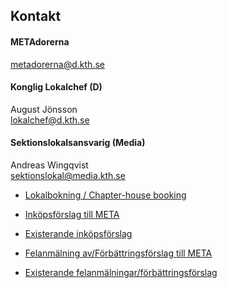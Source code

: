## Kontakt

#### METAdorerna
[metadorerna@d.kth.se](mailto:metadorerna@d.kth.se)
#### Konglig Lokalchef (D)
August Jönsson     
[lokalchef@d.kth.se](mailto:lokalchef@d.kth.se)

#### Sektionslokalsansvarig (Media)
Andreas Wingqvist  
[sektionslokal@media.kth.se](mailto:sektionslokal@media.kth.se)

* [Lokalbokning / Chapter-house booking](https://datasektionen.se/sektionen/lokalbokning)

* [Inköpsförslag till META](https://goo.gl/forms/xc7Ndq0wogKmR0rd2)

* [Existerande inköpsförslag](https://docs.google.com/spreadsheets/d/1uJ8N7e_wQN9sqz1k2pKb1dXqNZbtgllChEv-B0EBm9M)

* [Felanmälning av/Förbättringsförslag till META](https://goo.gl/forms/ndd7AOIy99NzDpe33)

* [Existerande felanmälningar/förbättringsförslag](https://docs.google.com/spreadsheets/d/15N6Yd58SfEJtvzMhjRGfj47bYbrmjl8cX5hkvFeZ9EA)
